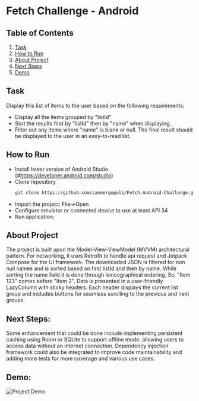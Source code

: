 
# Fetch Challenge - Android


## Table of Contents
1. [Task](#task)
2. [How to Run](#how-to-run)
3. [About Project ](#test-api)
5. [Next Steps](#next-steps)
6. [Demo](#demo)

## Task
Display this list of items to the user based on the following requirements:
- Display all the items grouped by "listId"
- Sort the results first by "listId" then by "name" when displaying.
- Filter out any items where "name" is blank or null.
The final result should be displayed to the user in an easy-to-read list.


## How to Run
- Install latest version of Android Studio (#https://developer.android.com/studio)
- Clone repository
    ```sh
    git clone https://github.com/sameergopali/Fetch-Android-Challenge.git
    ```
- Import the project: File->Open
- Configure emulator or connected device to use at least API 34
- Run application: 

## About Project
The project is built upon the Model-View-ViewModel (MVVM) architectural pattern. 
For networking, it uses Retrofit to handle api request and Jetpack Compose for the UI framework. 
The downloaded JSON is filtered for non null names and is sorted based on  first listId and then by name. While sorting the name field
it is done through lexicographical ordering. So, "Item 123" comes before "Item 2".
Data is presented in a user-friendly LazyColumn with sticky headers. Each header displays the current list group 
and includes buttons for seamless scrolling to the previous and next groups.

## Next Steps:
Some enhancement that could be done include implementing persistent caching using Room or SQLite to support offline mode, allowing users to access data without an internet connection. 
Dependency injection framework could also be integrated to improve code maintainability and adding more tests for more coverage and various use cases.

## Demo:
![Project Demo](https://github.com/sameergopali/Fetch-Android-Challenge/tree/master/demo/recording.gif)
